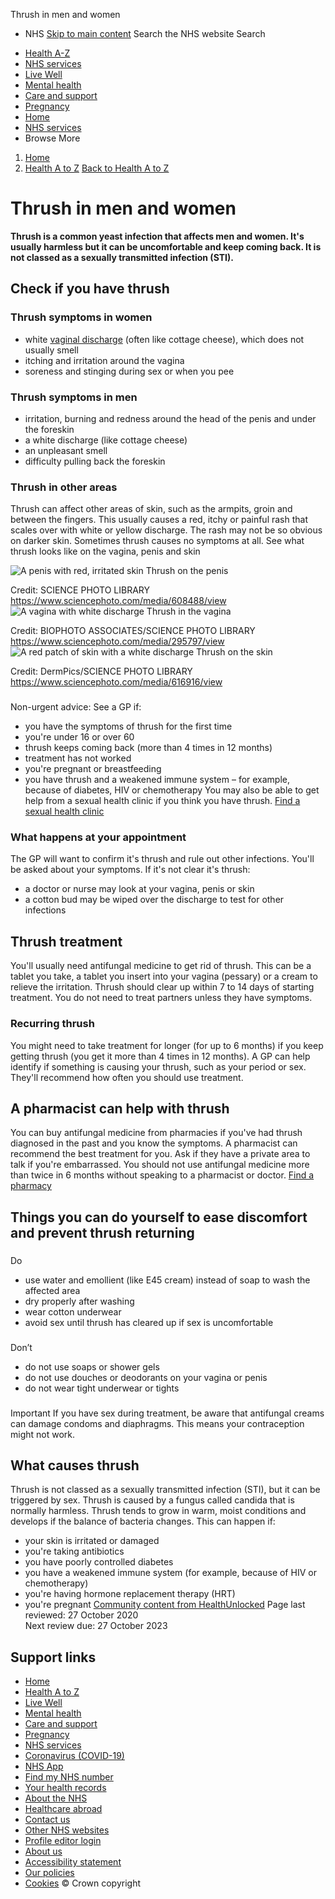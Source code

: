 
Thrush in men and women
 - NHS
[Skip to main content](#maincontent)
Search the NHS website
Search
* [Health A-Z](/conditions/)
* [NHS services](/nhs-services/)
* [Live Well](/live-well/)
* [Mental health](/mental-health/)
* [Care and support](/conditions/social-care-and-support-guide/)
* [Pregnancy](/pregnancy/)
* [Home](/)
* [NHS services](/nhs-services/)
* Browse
 More
1. [Home](/)
2. [Health A to Z](/conditions/)
[Back to 
 Health A to Z](/conditions/) 
# Thrush in men and women
**Thrush is a common yeast infection that affects men and women. It's usually harmless but it can be uncomfortable and keep coming back. It is not classed as a sexually transmitted infection (STI).**
## Check if you have thrush
### Thrush symptoms in women
* white [vaginal discharge](/conditions/vaginal-discharge/) (often like cottage cheese), which does not usually smell
* itching and irritation around the vagina
* soreness and stinging during sex or when you pee
### Thrush symptoms in men
* irritation, burning and redness around the head of the penis and under the foreskin
* a white discharge (like cottage cheese)
* an unpleasant smell
* difficulty pulling back the foreskin
### Thrush in other areas
Thrush can affect other areas of skin, such as the armpits, groin and between the fingers.
This usually causes a red, itchy or painful rash that scales over with white or yellow discharge. The rash may not be so obvious on darker skin.
Sometimes thrush causes no symptoms at all.
 See what thrush looks like on the vagina, penis and skin
 
![A penis with red, irritated skin](https://assets.nhs.uk/nhsuk-cms/images/C0215614-Thrush_infection_of_the_penis-SPL.width-320.jpg)
 Thrush on the penis
 
 Credit: SCIENCE PHOTO LIBRARY https://www.sciencephoto.com/media/608488/view
![A vagina with white discharge](https://assets.nhs.uk/nhsuk-cms/images/M8620046-Vaginal_thrush-SPL_copy.width-320.jpg)
 Thrush in the vagina
 
 Credit: BIOPHOTO ASSOCIATES/SCIENCE PHOTO LIBRARY https://www.sciencephoto.com/media/295797/view
![A red patch of skin with a white discharge](https://assets.nhs.uk/nhsuk-cms/images/C0222117-Yeast_Infection_on_Groin-SPL.width-320.jpg)
 Thrush on the skin
 
 Credit: DermPics/SCIENCE PHOTO LIBRARY https://www.sciencephoto.com/media/616916/view
### 
Non-urgent advice: See a GP if:
* you have the symptoms of thrush for the first time
* you're under 16 or over 60
* thrush keeps coming back (more than 4 times in 12 months)
* treatment has not worked
* you're pregnant or breastfeeding
* you have thrush and a weakened immune system – for example, because of diabetes, HIV or chemotherapy
You may also be able to get help from a sexual health clinic if you think you have thrush.
[Find a sexual health clinic](https://www.nhs.uk/service-search/find-a-sexual-health-clinic)
### What happens at your appointment
The GP will want to confirm it's thrush and rule out other infections.
You'll be asked about your symptoms.
If it's not clear it's thrush:
* a doctor or nurse may look at your vagina, penis or skin
* a cotton bud may be wiped over the discharge to test for other infections
## Thrush treatment
You'll usually need antifungal medicine to get rid of thrush. This can be a tablet you take, a tablet you insert into your vagina (pessary) or a cream to relieve the irritation.
Thrush should clear up within 7 to 14 days of starting treatment.
You do not need to treat partners unless they have symptoms.
### Recurring thrush
You might need to take treatment for longer (for up to 6 months) if you keep getting thrush (you get it more than 4 times in 12 months).
A GP can help identify if something is causing your thrush, such as your period or sex.
They'll recommend how often you should use treatment.
## A pharmacist can help with thrush
You can buy antifungal medicine from pharmacies if you've had thrush diagnosed in the past and you know the symptoms.
A pharmacist can recommend the best treatment for you. Ask if they have a private area to talk if you're embarrassed.
You should not use antifungal medicine more than twice in 6 months without speaking to a pharmacist or doctor.
[Find a pharmacy](https://www.nhs.uk/service-search/find-a-pharmacy/)
## Things you can do yourself to ease discomfort and prevent thrush returning
### 
 Do
* use water and emollient (like E45 cream) instead of soap to wash the affected area
* dry properly after washing
* wear cotton underwear
* avoid sex until thrush has cleared up if sex is uncomfortable
### 
 Don’t
* do not use soaps or shower gels
* do not use douches or deodorants on your vagina or penis
* do not wear tight underwear or tights
### 
 
 Important
If you have sex during treatment, be aware that antifungal creams can damage condoms and diaphragms. This means your contraception might not work.
## What causes thrush
Thrush is not classed as a sexually transmitted infection (STI), but it can be triggered by sex.
Thrush is caused by a fungus called candida that is normally harmless.
Thrush tends to grow in warm, moist conditions and develops if the balance of bacteria changes.
This can happen if:
* your skin is irritated or damaged
* you're taking antibiotics
* you have poorly controlled diabetes
* you have a weakened immune system (for example, because of HIV or chemotherapy)
* you're having hormone replacement therapy (HRT)
* you're pregnant
[Community content from HealthUnlocked](https://healthunlocked.com)
 Page last reviewed: 27 October 2020  
 Next review due: 27 October 2023
 
## Support links
* [Home](/)
* [Health A to Z](/conditions/)
* [Live Well](/live-well/)
* [Mental health](/mental-health/)
* [Care and support](/conditions/social-care-and-support-guide/)
* [Pregnancy](/pregnancy/)
* [NHS services](/nhs-services/)
* [Coronavirus (COVID-19)](/conditions/coronavirus-covid-19/)
* [NHS App](/nhs-app/)
* [Find my NHS number](/nhs-services/online-services/find-nhs-number/)
* [Your health records](/using-the-nhs/about-the-nhs/your-health-records/)
* [About the NHS](/using-the-nhs/about-the-nhs/)
* [Healthcare abroad](/using-the-nhs/healthcare-abroad/apply-for-a-free-uk-global-health-insurance-card-ghic/)
* [Contact us](/contact-us/)
* [Other NHS websites](/nhs-sites/)
* [Profile editor login](/our-policies/profile-editor-login/)
* [About us](/about-us/)
* [Accessibility statement](/accessibility-statement/)
* [Our policies](/our-policies/)
* [Cookies](/our-policies/cookies-policy/)
© Crown copyright
